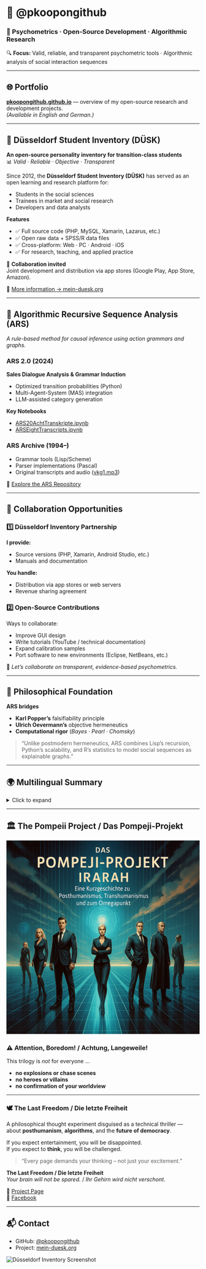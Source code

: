 # 👋 @pkoopongithub  

### 🧩 Psychometrics · Open-Source Development · Algorithmic Research  
🔍 **Focus:** Valid, reliable, and transparent psychometric tools · Algorithmic analysis of social interaction sequences  

---

## 🌐 Portfolio  

[**pkoopongithub.github.io**](https://pkoopongithub.github.io/) — overview of my open-source research and development projects.  
*(Available in English and German.)*

---

## 🌟 Düsseldorf Student Inventory (DÜSK)  

**An open-source personality inventory for transition-class students**  
📊 *Valid · Reliable · Objective · Transparent*

Since 2012, the **Düsseldorf Student Inventory (DÜSK)** has served as an open learning and research platform for:  
- Students in the social sciences  
- Trainees in market and social research  
- Developers and data analysts  

**Features**  
- ✅ Full source code (PHP, MySQL, Xamarin, Lazarus, etc.)  
- ✅ Open raw data + SPSS/R data files  
- ✅ Cross-platform: Web · PC · Android · iOS  
- ✅ For research, teaching, and applied practice  

📌 **Collaboration invited**  
Joint development and distribution via app stores (Google Play, App Store, Amazon).  

🔗 [More information → mein-duesk.org](https://mein-duesk.org)

---

## 🧠 Algorithmic Recursive Sequence Analysis (ARS)  

*A rule-based method for causal inference using action grammars and graphs.*

### ARS 2.0 (2024)  
**Sales Dialogue Analysis & Grammar Induction**  
- Optimized transition probabilities (Python)  
- Multi-Agent-System (MAS) integration  
- LLM-assisted category generation  

**Key Notebooks**  
- [ARS20AchtTranskripte.ipynb](https://github.com/pkoopongithub/algorithmisch-rekursive-sequenzanalyse/blob/main/ARS20AchtTranskripte.ipynb)  
- [ARSEightTranscripts.ipynb](https://github.com/pkoopongithub/algorithmisch-rekursive-sequenzanalyse/blob/main/ARSEightTranscripts.ipynb)

### ARS Archive (1994–)  
- Grammar tools (Lisp/Scheme)  
- Parser implementations (Pascal)  
- Original transcripts and audio ([vkg1.mp3](https://github.com/pkoopongithub/algorithmisch-rekursive-sequenzanalyse/blob/main/vkg1.mp3))

🔗 [Explore the ARS Repository](https://github.com/pkoopongithub/algorithmisch-rekursive-sequenzanalyse)

---

## 🤝 Collaboration Opportunities  

### 1️⃣ Düsseldorf Inventory Partnership  
**I provide:**  
- Source versions (PHP, Xamarin, Android Studio, etc.)  
- Manuals and documentation  

**You handle:**  
- Distribution via app stores or web servers  
- Revenue sharing agreement  

### 2️⃣ Open-Source Contributions  
Ways to collaborate:  
- Improve GUI design  
- Write tutorials (YouTube / technical documentation)  
- Expand calibration samples  
- Port software to new environments (Eclipse, NetBeans, etc.)

💬 *Let’s collaborate on transparent, evidence-based psychometrics.*

---

## 📜 Philosophical Foundation  

**ARS bridges**  
- **Karl Popper’s** falsifiability principle  
- **Ulrich Oevermann’s** objective hermeneutics  
- **Computational rigor** (*Bayes · Pearl · Chomsky*)

> “Unlike postmodern hermeneutics, ARS combines Lisp’s recursion, Python’s scalability, and R’s statistics to model social sequences as explainable graphs.”

---

## 🌍 Multilingual Summary  

<details>
<summary>Click to expand</summary>

**English:** Seeking partners for open-source psychometric tools and ARS development.  
**Français:** Recherche de collaborateurs pour des inventaires de personnalité open-source.  
**Español:** Modelos de gramática accional para análisis de diálogos.  
**中文:** 开源性心理测量工具开发合作。  
</details>

---

## 🏛️ The Pompeii Project / Das Pompeji-Projekt  

<p align="center">
  <img src="Trilogie.png" alt="Trilogy Cover Image">
</p>

### ⚠️ Attention, Boredom! / Achtung, Langeweile!  

This trilogy is *not* for everyone …  
- **no explosions or chase scenes**  
- **no heroes or villains**  
- **no confirmation of your worldview**

---

### 🕊️ The Last Freedom / Die letzte Freiheit  

A philosophical thought experiment disguised as a technical thriller —  
about **posthumanism**, **algorithms**, and the **future of democracy**.  

If you expect entertainment, you will be disappointed.  
If you expect to **think**, you will be challenged.

> “Every page demands your thinking – not just your excitement.”

**The Last Freedom / Die letzte Freiheit**  
*Your brain will not be spared.* / *Ihr Gehirn wird nicht verschont.*

🔗 [Project Page](https://pkoopongithub.github.io/Projekt_Pompeji/)  
🔗 [Facebook](https://www.facebook.com/profile.php?id=61582087610370)

---

## 📬 Contact  

- GitHub: [@pkoopongithub](https://github.com/pkoopongithub)  
- Project: [mein-duesk.org](https://mein-duesk.org)  

![Düsseldorf Inventory Screenshot](./profilans.png)
